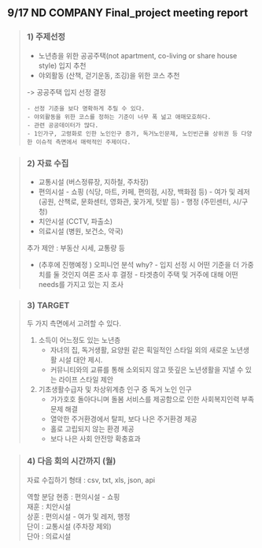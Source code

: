 ## 9/17 ND COMPANY Final_project meeting report

> ### 1) 주제선정
> 
> - 노년층을 위한 공공주택(not apartment, co-living or share house style) 입지 추천
> - 야외활동 (산책, 걷기운동, 조깅)을 위한 코스 추천
> 
> -> 공공주택 입지 선정 결정
> 
>     - 선정 기준을 보다 명확하게 추릴 수 있다.
>     - 야외활동을 위한 코스를 정하는 기준이 너무 폭 넒고 애매모호하다.
>     - 관련 공공데이터가 많다.
>     - 1인가구, 고령화로 인한 노인인구 증가, 독거노인문제, 노인빈곤율 상위권 등 다양한 이슈적 측면에서 매력적인 주제이다.
  
  
> ### 2) 자료 수집
> 
> - 교통시설 (버스정류장, 지하철, 주차장)
> - 편의시설 - 쇼핑 (식당, 마트, 카페, 편의점, 시장, 백화점 등)
>            - 여가 및 레저 (공원, 산책로, 문화센터, 영화관, 꽃가게, 텃밭 등)
>            - 행정 (주민센터, 시/구청)
> - 치안시설 (CCTV, 파출소)
> - 의료시설 (병원, 보건소, 약국)
> 
> 추가 제안 : 부동산 시세, 교통량 등
> 
> - (추후에 진행예정 ) 오피니언 분석
>     why? - 입지 선정 시 어떤 기준을 더 가중치를 둘 것인지 여론 조사 후 결정
>          - 타겟층이 주택 및 거주에 대해 어떤 needs를 가지고 있는 지 조사
  
  
> ### 3) TARGET
> 
> 두 가지 측면에서 고려할 수 있다.
> 
> 1. 소득이 어느정도 있는 노년층 
>    - 자녀의 집, 독거생활, 요양원 같은 획일적인 스타일 외의 새로운 노년생활 시설 대안 제시.
>    - 커뮤니티와의 교류를 통해 소외되지 않고 뜻깊은 노년생활을 지낼 수 있는 라이프 스타일 제안
> 2. 기초생활수급자 및 차상위계층 인구 중 독거 노인 인구
>    - 가가호호 돌아다니며 돌봄 서비스를 제공함으로 인한 사회복지인력 부족 문제 해결
>    - 열악한 주거환경에서 탈피, 보다 나은 주거환경 제공
>    - 홀로 고립되지 않는 환경 제공
>    - 보다 나은 사회 안전망 확충효과
  
  
> ### 4) 다음 회의 시간까지 (월)
> 
> 자료 수집하기
> 형태 : csv, txt, xls, json, api
> 
> 역할 분담
> 현종 : 편의시설 - 쇼핑  
> 재훈 : 치안시설  
> 상훈 : 편의시설 - 여가 및 레저, 행정  
> 단이 : 교통시설 (주차장 제외)  
> 단아 : 의료시설
